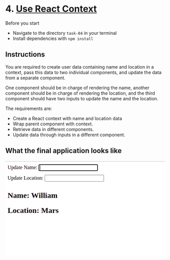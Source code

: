 # 4. [Use React Context](https://kentcdodds.com/blog/how-to-use-react-context-effectively)

Before you start

- Navigate to the directory `task-04` in your terminal
- Install dependencies with `npm install`

## Instructions

You are required to create user data containing name and location in a context, pass this data to two individual components, and update the data from a separate component.

One component should be in charge of rendering the name, another component should be in charge of rendering the location, and the third component should have two inputs to update the name and the location.

The requirements are:

- Create a React context with name and location data
- Wrap parent component with context.
- Retrieve data in different components.
- Update data through inputs in a different component.

## What the final application looks like

![Example](./public/example.gif)
